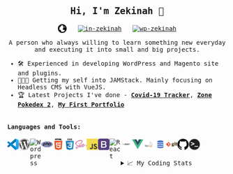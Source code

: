 <samp>
<h2 align="center">Hi, I'm Zekinah 👋</h2>
<p align="center">
<a href="https://www.zekinahlecaros.com/" target="blank"><img align="center" src=https://raw.githubusercontent.com/iconic/open-iconic/master/svg/globe.svg alt="zekinalecaros.com" height="20" width="20" /></a>
&emsp;
<a href="https://ph.linkedin.com/in/zekinah" target="blank"><img align="center" src=https://cdn.jsdelivr.net/npm/simple-icons@3.0.1/icons/linkedin.svg alt="in-zekinah" height="20" width="20" /></a>
  &emsp;
<a href="https://profiles.wordpress.org/zekinah/" target="blank"><img align="center" src=https://cdn.jsdelivr.net/npm/simple-icons@3.0.1/icons/wordpress.svg alt="wp-zekinah" height="20" width="20" /></a>
</p>
<p align="center">
A person who always willing to learn something new everyday and executing it into small and big projects.
</p>

- 🛠 Experienced in developing WordPress and Magento site and plugins.
- 👩🏻‍💻 Getting my self into JAMStack. Mainly focusing on Headless CMS with VueJS.
- 🏆 Latest Projects I've done - **[Covid-19 Tracker](https://github.com/zekinah/pandemiccovid-19)**, **[Zone Pokedex 2](https://github.com/zekinah/zone-pokedex2)**, **[My First Portfolio](https://github.com/zekinah/iamzekinah)** 
<br><br>

#### Languages and Tools:

<img align="left" alt="Visual Studio Code" width="26px" src="https://raw.githubusercontent.com/github/explore/80688e429a7d4ef2fca1e82350fe8e3517d3494d/topics/visual-studio-code/visual-studio-code.png" />
<img align="left" alt="Wordpress" width="26px" src="https://raw.githubusercontent.com/github/explore/80688e429a7d4ef2fca1e82350fe8e3517d3494d/topics/wordpress/wordpress.png" />
<img align="left" alt="Wordpress" width="26px" src="https://avatars.githubusercontent.com/u/168457?s=26" />
<img align="left" alt="PHP" width="26px" src="https://raw.githubusercontent.com/github/explore/80688e429a7d4ef2fca1e82350fe8e3517d3494d/topics/php/php.png" />
<img align="left" alt="HTML5" width="26px" src="https://raw.githubusercontent.com/github/explore/80688e429a7d4ef2fca1e82350fe8e3517d3494d/topics/html/html.png" />
<img align="left" alt="CSS3" width="26px" src="https://raw.githubusercontent.com/github/explore/80688e429a7d4ef2fca1e82350fe8e3517d3494d/topics/css/css.png" />
<img align="left" alt="Sass" width="26px" src="https://raw.githubusercontent.com/github/explore/80688e429a7d4ef2fca1e82350fe8e3517d3494d/topics/sass/sass.png" />
<img align="left" alt="JavaScript" width="26px" src="https://raw.githubusercontent.com/github/explore/80688e429a7d4ef2fca1e82350fe8e3517d3494d/topics/javascript/javascript.png" />
<img align="left" alt="React" width="26px" src="https://raw.githubusercontent.com/github/explore/80688e429a7d4ef2fca1e82350fe8e3517d3494d/topics/bootstrap/bootstrap.png" />
<img align="left" alt="React" width="26px" src="https://avatars.githubusercontent.com/u/22138497?s=26" />
<img align="left" alt="JavaScript" width="26px" src="https://raw.githubusercontent.com/github/explore/80688e429a7d4ef2fca1e82350fe8e3517d3494d/topics/jquery/jquery.png" />
<img align="left" alt="React" width="26px" src="https://raw.githubusercontent.com/github/explore/80688e429a7d4ef2fca1e82350fe8e3517d3494d/topics/vue/vue.png" />
<img align="left" alt="MySQL" width="26px" src="https://raw.githubusercontent.com/github/explore/80688e429a7d4ef2fca1e82350fe8e3517d3494d/topics/mysql/mysql.png" />
<img align="left" alt="SQL" width="26px" src="https://raw.githubusercontent.com/github/explore/80688e429a7d4ef2fca1e82350fe8e3517d3494d/topics/sql/sql.png" />
<img align="left" alt="Git" width="26px" src="https://raw.githubusercontent.com/github/explore/80688e429a7d4ef2fca1e82350fe8e3517d3494d/topics/git/git.png" />
<img align="left" alt="GitHub" width="26px" src="https://raw.githubusercontent.com/github/explore/78df643247d429f6cc873026c0622819ad797942/topics/github/github.png" />
<img align="left" alt="Terminal" width="26px" src="https://raw.githubusercontent.com/github/explore/80688e429a7d4ef2fca1e82350fe8e3517d3494d/topics/terminal/terminal.png" />


<br><br>

<details>
    <summary>📈 My Coding Stats</summary>

<!--START_SECTION:waka-->
![Code Time](http://img.shields.io/badge/Code%20Time-3%2C721%20hrs%2053%20mins-blue)

**🐱 My GitHub Data** 

> 📦 190.3 kB Used in GitHub's Storage 
 > 
> 🏆 98 Contributions in the Year 2023
 > 
> 🚫 Not Opted to Hire
 > 
> 📜 30 Public Repositories 
 > 
> 🔑 36 Private Repositories 
 > 
**I'm a Night 🦉** 

```text
🌞 Morning                400 commits         ██░░░░░░░░░░░░░░░░░░░░░░░   07.10 % 
🌆 Daytime                1714 commits        ████████░░░░░░░░░░░░░░░░░   30.41 % 
🌃 Evening                2305 commits        ██████████░░░░░░░░░░░░░░░   40.90 % 
🌙 Night                  1217 commits        █████░░░░░░░░░░░░░░░░░░░░   21.59 % 
```
📅 **I'm Most Productive on Sunday** 

```text
Monday                   664 commits         ███░░░░░░░░░░░░░░░░░░░░░░   11.78 % 
Tuesday                  614 commits         ███░░░░░░░░░░░░░░░░░░░░░░   10.89 % 
Wednesday                693 commits         ███░░░░░░░░░░░░░░░░░░░░░░   12.30 % 
Thursday                 658 commits         ███░░░░░░░░░░░░░░░░░░░░░░   11.67 % 
Friday                   861 commits         ████░░░░░░░░░░░░░░░░░░░░░   15.28 % 
Saturday                 1019 commits        █████░░░░░░░░░░░░░░░░░░░░   18.08 % 
Sunday                   1127 commits        █████░░░░░░░░░░░░░░░░░░░░   20.00 % 
```


📊 **This Week I Spent My Time On** 

```text
💬 Programming Languages: 
PHP                      15 hrs 3 mins       ███████████████████░░░░░░   74.69 % 
JavaScript               3 hrs 15 mins       ████░░░░░░░░░░░░░░░░░░░░░   16.15 % 
CSS                      1 hr 26 mins        ██░░░░░░░░░░░░░░░░░░░░░░░   07.15 % 
Other                    17 mins             ░░░░░░░░░░░░░░░░░░░░░░░░░   01.45 % 
Text                     6 mins              ░░░░░░░░░░░░░░░░░░░░░░░░░   00.56 % 
```

**I Mostly Code in PHP** 

```text
PHP                      35 repos            ███████████████░░░░░░░░░░   59.32 % 
JavaScript               7 repos             ███░░░░░░░░░░░░░░░░░░░░░░   11.86 % 
CSS                      7 repos             ███░░░░░░░░░░░░░░░░░░░░░░   11.86 % 
HTML                     6 repos             ███░░░░░░░░░░░░░░░░░░░░░░   10.17 % 
Vue                      4 repos             ██░░░░░░░░░░░░░░░░░░░░░░░   06.78 % 
```




 Last Updated on 22/12/2023 04:15:11 UTC
<!--END_SECTION:waka-->
</details>
</samp>

